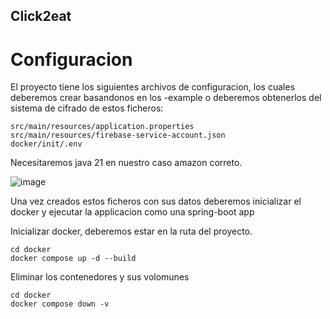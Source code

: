 ## Click2eat

# Configuracion

El proyecto tiene los siguientes archivos de configuracion, los cuales deberemos crear basandonos en los -example o
deberemos obtenerlos del sistema de cifrado de estos ficheros:
````text
src/main/resources/application.properties
src/main/resources/firebase-service-account.json
docker/init/.env
````

Necesitaremos java 21 en nuestro caso amazon correto.

![image](https://github.com/user-attachments/assets/4e1851f5-056c-45c5-97fb-2f5f05488c44)


Una vez creados estos ficheros con sus datos deberemos inicializar el docker y ejecutar la applicacion como una 
spring-boot app


Inicializar docker, deberemos estar en la ruta del proyecto.
```shell
cd docker
docker compose up -d --build
```

Eliminar los contenedores y sus volomunes

`````shell
cd docker
docker compose down -v
`````
